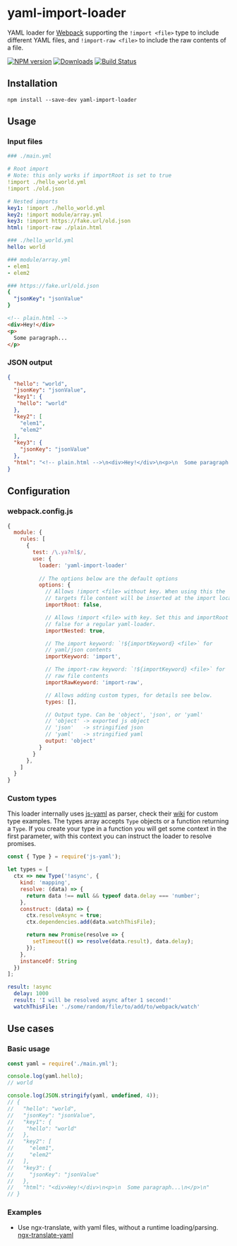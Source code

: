 # yaml-import-loader

YAML loader for [Webpack](https://webpack.js.org) supporting the `!import <file>` type to include different YAML files, and `!import-raw <file>` to include the raw contents of a file.

[![NPM version](https://img.shields.io/npm/v/yaml-import-loader.svg)](https://www.npmjs.com/package/yaml-import-loader)
[![Downloads](https://img.shields.io/npm/dt/yaml-import-loader.svg)](https://www.npmjs.com/package/yaml-import-loader)
[![Build Status](https://travis-ci.org/ngfk/yaml-import-loader.svg?branch=master)](https://travis-ci.org/ngfk/yaml-import-loader)

## Installation
```
npm install --save-dev yaml-import-loader
```

## Usage

### Input files
```yaml
### ./main.yml

# Root import
# Note: this only works if importRoot is set to true
!import ./hello_world.yml
!import ./old.json

# Nested imports
key1: !import ./hello_world.yml
key2: !import module/array.yml
key3: !import https://fake.url/old.json
html: !import-raw ./plain.html

### ./hello_world.yml
hello: world

### module/array.yml
- elem1
- elem2

### https://fake.url/old.json
{
  "jsonKey": "jsonValue"
}
```
```html
<!-- plain.html -->
<div>Hey!</div>
<p>
  Some paragraph...
</p>
```

### JSON output
```json
{
  "hello": "world",
  "jsonKey": "jsonValue",  
  "key1": {
   "hello": "world"
  },
  "key2": [
    "elem1",
    "elem2"
  ],
  "key3": {
    "jsonKey": "jsonValue"
  },
  "html": "<!-- plain.html -->\n<div>Hey!</div>\n<p>\n  Some paragraph...\n</p>"
}
```

## Configuration

### webpack.config.js
```javascript
{
  module: {
    rules: [
      {
        test: /\.ya?ml$/,
        use: {
          loader: 'yaml-import-loader'
          
          // The options below are the default options
          options: {
            // Allows !import <file> without key. When using this the
            // targets file content will be inserted at the import location.
            importRoot: false,

            // Allows !import <file> with key. Set this and importRoot to
            // false for a regular yaml-loader.
            importNested: true,

            // The import keyword: `!${importKeyword} <file>` for
            // yaml/json contents
            importKeyword: 'import',

            // The import-raw keyword: `!${importKeyword} <file>` for
            // raw file contents
            importRawKeyword: 'import-raw',

            // Allows adding custom types, for details see below.
            types: [],

            // Output type. Can be 'object', 'json', or 'yaml'
            // 'object' -> exported js object
            // 'json'   -> stringified json
            // 'yaml'   -> stringified yaml
            output: 'object'
          }
        }
      },
    ]
  }
}
```

### Custom types

This loader internally uses [js-yaml](https://github.com/ngfk/js-yaml) as parser, check their [wiki](https://github.com/nodeca/js-yaml/wiki/Custom-types) for custom type examples. The types array accepts `Type` objects or a function returning a `Type`. If you create your type in a function you will get some context in the first parameter, with this context you can instruct the loader to resolve promises.

```javascript
const { Type } = require('js-yaml');

let types = [
  ctx => new Type('!async', {
    kind: 'mapping',
    resolve: (data) => {
      return data !== null && typeof data.delay === 'number';
    },
    construct: (data) => {
      ctx.resolveAsync = true;
      ctx.dependencies.add(data.watchThisFile);

      return new Promise(resolve => {
        setTimeout(() => resolve(data.result), data.delay);
      });
    },
    instanceOf: String
  })
];
```

```yaml
result: !async
  delay: 1000
  result: 'I will be resolved async after 1 second!'
  watchThisFile: './some/random/file/to/add/to/webpack/watch'
```

## Use cases

### Basic usage
```javascript
const yaml = require('./main.yml');

console.log(yaml.hello);
// world

console.log(JSON.stringify(yaml, undefined, 4));
// {
//   "hello": "world",
//   "jsonKey": "jsonValue",  
//   "key1": {
//    "hello": "world"
//   },
//   "key2": [
//     "elem1",
//     "elem2"
//   ],
//   "key3": {
//     "jsonKey": "jsonValue"
//   },
//   "html": "<div>Hey!</div>\n<p>\n  Some paragraph...\n</p>\n"
// }
```

### Examples
* Use ngx-translate, with yaml files, without a runtime loading/parsing.  
[ngx-translate-yaml](https://github.com/ngfk/ngx-translate-yaml)
